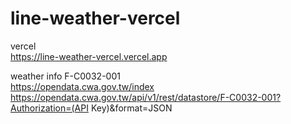 # line-weather-vercel  
vercel  
https://line-weather-vercel.vercel.app

weather info F-C0032-001  
https://opendata.cwa.gov.tw/index  
https://opendata.cwa.gov.tw/api/v1/rest/datastore/F-C0032-001?Authorization=(API Key)&format=JSON



